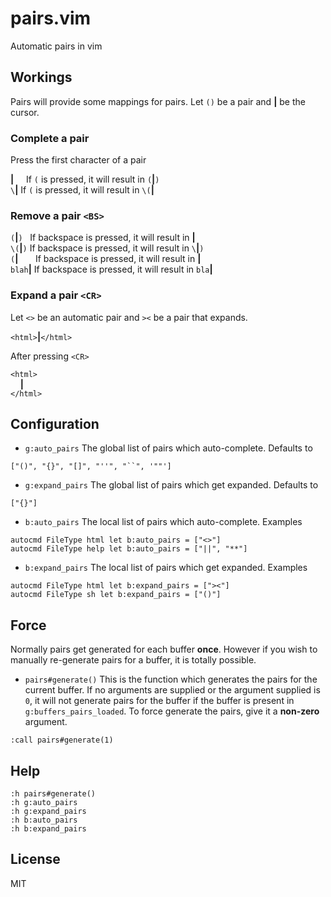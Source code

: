 # pairs.vim
Automatic pairs in vim

## Workings
Pairs will provide some mappings for pairs.  Let `()` be a pair and **|** be the cursor.

### Complete a pair
Press the first character of a pair

**|** &nbsp;&nbsp;&nbsp;&nbsp;If `(` is pressed, it will result in `(`**|**`)`\
`\`**|** If `(` is pressed, it will result in `\(`**|**

### Remove a pair `<BS>`
`(`**|**`)` &nbsp;&nbsp;If backspace is pressed, it will result in **|**\
`\(`**|**`)` If backspace is pressed, it will result in `\`**|**`)`\
`(`**|** &nbsp;&nbsp;&nbsp;&nbsp;&nbsp;&nbsp;If backspace is pressed, it will result in **|**\
`blah`**|** If backspace is pressed, it will result in `bla`**|**

### Expand a pair `<CR>`
Let `<>` be an automatic pair and `><` be a pair that expands.

`<html>`**|**`</html>`

After pressing `<CR>`

`<html>`\
&nbsp;&nbsp;&nbsp;&nbsp;**|**\
`</html>`

## Configuration

- `g:auto_pairs` The global list of pairs which auto-complete. Defaults to
```vim
["()", "{}", "[]", "''", "``", '""']
```

- `g:expand_pairs` The global list of pairs which get expanded. Defaults to
```vim
["{}"]
```

- `b:auto_pairs` The local list of pairs which auto-complete. Examples
```vim
autocmd FileType html let b:auto_pairs = ["<>"]
autocmd FileType help let b:auto_pairs = ["||", "**"]
```

- `b:expand_pairs` The local list of pairs which get expanded. Examples
```vim
autocmd FileType html let b:expand_pairs = ["><"]
autocmd FileType sh let b:expand_pairs = ["()"]
```

## Force

Normally pairs get generated for each buffer **once**. However if you wish to manually re-generate pairs for a buffer, it is totally possible.

- `pairs#generate()` This is the function which generates the pairs for the current buffer. If no arguments are supplied or the argument supplied is `0`, it will not generate pairs for the buffer if the buffer is present in `g:buffers_pairs_loaded`. To force generate the pairs, give it a **non-zero** argument.

```vim
:call pairs#generate(1)
```

## Help
```vim
:h pairs#generate()
:h g:auto_pairs
:h g:expand_pairs
:h b:auto_pairs
:h b:expand_pairs
```

## License
MIT
